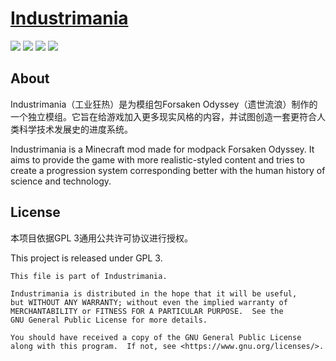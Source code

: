 # [Industrimania](https://shagejack.github.io/industrimania-doc/#/)

![](https://img.shields.io/github/workflow/status/ShageJack/Industrimania/CI)
![](https://img.shields.io/github/issues/ShageJack/Industrimania)
![](https://img.shields.io/badge/Available%20for-MC%201.18.1-blue)
![](https://img.shields.io/github/license/ShageJack/Industrimania)

## About

Industrimania（工业狂热）是为模组包Forsaken Odyssey（遗世流浪）制作的一个独立模组。它旨在给游戏加入更多现实风格的内容，并试图创造一套更符合人类科学技术发展史的进度系统。

Industrimania is a Minecraft mod made for modpack Forsaken Odyssey. It aims to provide the game with more realistic-styled content and tries to create a progression system corresponding better with the human history of science and technology.

## License

本项目依据GPL 3通用公共许可协议进行授权。

This project is released under GPL 3. 

    This file is part of Industrimania.
    
    Industrimania is distributed in the hope that it will be useful,
    but WITHOUT ANY WARRANTY; without even the implied warranty of
    MERCHANTABILITY or FITNESS FOR A PARTICULAR PURPOSE.  See the
    GNU General Public License for more details.
    
    You should have received a copy of the GNU General Public License
    along with this program.  If not, see <https://www.gnu.org/licenses/>.

